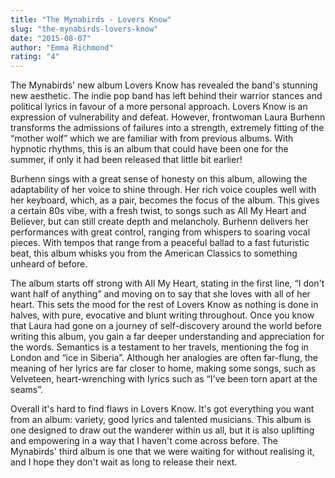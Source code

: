 ```yaml
---
title: "The Mynabirds - Lovers Know"
slug: "the-mynabirds-lovers-know"
date: "2015-08-07"
author: "Emma Richmond"
rating: "4"
---
```


The Mynabirds' new album Lovers Know has revealed the band's stunning new aesthetic. The indie pop band has left behind their warrior stances and political lyrics in favour of a more personal approach. Lovers Know is an expression of vulnerability and defeat. However, frontwoman Laura Burhenn transforms the admissions of failures into a strength, extremely fitting of the “mother wolf” which we are familiar with from previous albums. With hypnotic rhythms, this is an album that could have been one for the summer, if only it had been released that little bit earlier!

Burhenn sings with a great sense of honesty on this album, allowing the adaptability of her voice to shine through. Her rich voice couples well with her keyboard, which, as a pair, becomes the focus of the album. This gives a certain 80s vibe, with a fresh twist, to songs such as All My Heart and Believer, but can still create depth and melancholy. Burhenn delivers her performances with great control, ranging from whispers to soaring vocal pieces. With tempos that range from a peaceful ballad to a fast futuristic beat, this album whisks you from the American Classics to something unheard of before.

The album starts off strong with All My Heart, stating in the first line, “I don't want half of anything” and moving on to say that she loves with all of her heart. This sets the mood for the rest of Lovers Know as nothing is done in halves, with pure, evocative and blunt writing throughout. Once you know that Laura had gone on a journey of self-discovery around the world before writing this album, you gain a far deeper understanding and appreciation for the words. Semantics is a testament to her travels, mentioning the fog in London and “ice in Siberia”. Although her analogies are often far-flung, the meaning of her lyrics are far closer to home, making some songs, such as Velveteen, heart-wrenching with lyrics such as “I've been torn apart at the seams”.

Overall it's hard to find flaws in Lovers Know. It's got everything you want from an album: variety, good lyrics and talented musicians. This album is one designed to draw out the wanderer within us all, but it is also uplifting and empowering in a way that I haven't come across before. The Mynabirds' third album is one that we were waiting for without realising it, and I hope they don't wait as long to release their next.
